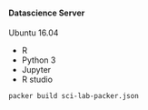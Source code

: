 #### Datascience Server

Ubuntu 16.04
 - R
 - Python 3
 - Jupyter
 - R studio


`packer build sci-lab-packer.json`
